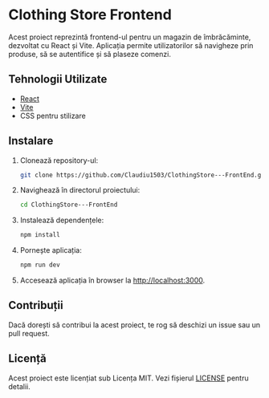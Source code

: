 # Clothing Store Frontend

Acest proiect reprezintă frontend-ul pentru un magazin de îmbrăcăminte, dezvoltat cu React și Vite. Aplicația permite utilizatorilor să navigheze prin produse, să se autentifice și să plaseze comenzi.

## Tehnologii Utilizate

- [React](https://reactjs.org/)
- [Vite](https://vitejs.dev/)
- CSS pentru stilizare

## Instalare

1. Clonează repository-ul:
   ```bash
   git clone https://github.com/Claudiu1503/ClothingStore---FrontEnd.git
   ```
2. Navighează în directorul proiectului:
   ```bash
   cd ClothingStore---FrontEnd
   ```
3. Instalează dependențele:
   ```bash
   npm install
   ```
4. Pornește aplicația:
   ```bash
   npm run dev
   ```
5. Accesează aplicația în browser la [http://localhost:3000](http://localhost:3000).

## Contribuții

Dacă dorești să contribui la acest proiect, te rog să deschizi un issue sau un pull request.

## Licență

Acest proiect este licențiat sub Licența MIT. Vezi fișierul [LICENSE](LICENSE) pentru detalii.
